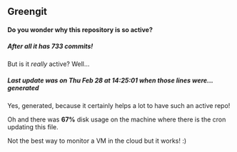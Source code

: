 ## Greengit

#### Do you wonder why this repository is so active?

##### After all it has 733 commits!

But is it *really* active? Well...

##### Last update was on Thu Feb 28 at 14:25:01 when those lines were... generated

Yes, generated, because it certainly helps a lot to have such an active repo!

Oh and there was **67%** disk usage on the machine
where there is the cron updating this file.

Not the best way to monitor a VM in the cloud but it works! :)
